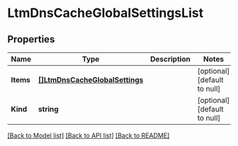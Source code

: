 # LtmDnsCacheGlobalSettingsList

## Properties
Name | Type | Description | Notes
------------ | ------------- | ------------- | -------------
**Items** | [**[]LtmDnsCacheGlobalSettings**](ltm_dns_cache_globalSettings.md) |  | [optional] [default to null]
**Kind** | **string** |  | [optional] [default to null]

[[Back to Model list]](../README.md#documentation-for-models) [[Back to API list]](../README.md#documentation-for-api-endpoints) [[Back to README]](../README.md)


